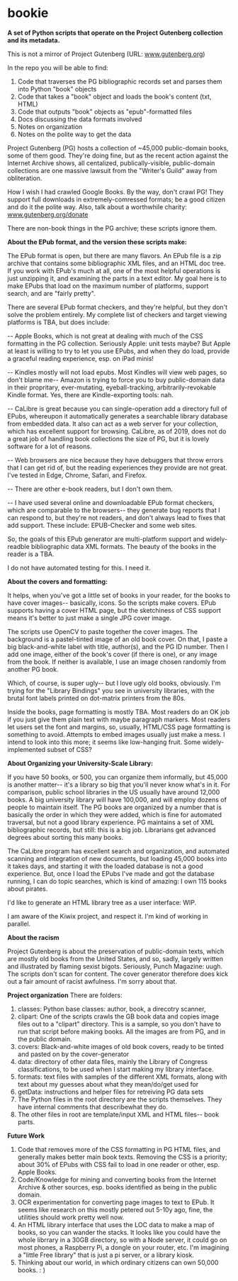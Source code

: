 # bookie

<b>A set of Python scripts that operate on the Project Gutenberg collection and its metadata. </b>

This is not a mirror of Project Gutenberg (URL: www.gutenberg.org)

In the repo you will be able to find: 
1) Code that traverses the PG bibliographic records set and parses them into Python "book" objects
2) Code that takes a "book" object and loads the book's content (txt, HTML)
3) Code that outputs "book" objects as "epub"-formatted files
4) Docs discussing the data formats involved
5) Notes on organization
6) Notes on the polite way to get the data

Project Gutenberg (PG) hosts a collection of ~45,000 public-domain books, some of them good. They're doing fine, but as the recent action against the Internet Archive shows, all centalized, publically-visible, public-domain collections are one massive lawsuit from the "Writer's Guild" away from obliteration. 

How I wish I had crawled Google Books. By the way, don't crawl PG! They support full downloads in extremely-comressed formats; be a good citizen and do it the polite way. Also, talk about a worthwhile charity: www.gutenberg.org/donate 

There are non-book things in the PG archive; these scripts ignore them. 

<b>About the EPub format, and the version these scripts make: </b>

The EPub format is open, but there are many flavors. An EPub file is a zip archive that contains some bibliographic XML files, and an HTML doc tree. If you work with EPub's much at all, one of the most helpful operations is just unzipping it, and examining the parts in a text editor. My goal here is to make EPubs that load on the maximum number of platforms, support search, and are "fairly pretty".

There are several EPub format checkers, and they're helpful, but they don't solve the problem entirely. My complete list of checkers and target viewing platforms is TBA, but does include:

-- Apple Books, which is not great at dealing with much of the CSS formatting in the PG collection. Seriously Apple: unit tests maybe? But Apple at least is willing to try to let you use EPubs, and when they do load, provide a graceful reading experience, esp. on iPad minis!

-- Kindles mostly will not load epubs. Most Kindles will view web pages, so don't blame me-- Amazon is trying to force you to buy public-domain data in their propritary, ever-mutating, eyeball-tracking, arbitrarily-revokable Kindle format. Yes, there are Kindle-exporting tools: nah. 

-- CaLibre is great because you can single-operation add a directory full of EPubs, whereupon it automatically generates a searchable library database from embedded data. It also can act as a web server for your collection, which has excellent support for browsing. CaLibre, as of 2019, does not do a great job of handling book collections the size of PG, but it is lovely software for a lot of reasons. 

-- Web browsers are nice because they have debuggers that throw errors that I can get rid of, but the reading experiences they provide are not great. I've tested in Edge, Chrome, Safari, and Firefox. 

-- There are other e-book readers, but I don't own them. 

-- I have used several online and downloadable EPub format checkers, which are comparable to the browsers-- they generate bug reports that I can respond to, but they're not readers, and don't always lead to fixes that add support. These include: EPUB-Checker and some web sites. 

So, the goals of this EPub generator are multi-platform support and widely-readble bibliographic data XML formats. The beauty of the books in the reader is a TBA. 

I do not have automated testing for this. I need it. 

<b>About the covers and formatting:</b>

It helps, when you've got a little set of books in your reader, for the books to have cover images-- basically, icons. So the scripts make covers. EPub supports having a cover HTML page, but the sketchiness of CSS support means it's better to just make a single JPG cover image. 

The scripts use OpenCV to paste together the cover images. The background is a pastel-tinted image of an old book cover. On that, I paste a big black-and-white label with title, author(s), and the PG ID number. Then I add one image, either of the book's cover (if there is one), or any image from the book. If neither is available, I use an image chosen randomly from another PG book. 

Which, of course, is super ugly-- but I love ugly old books, obviously. I'm trying for the "Library Bindings" you see in university libraries, with the brutal font labels printed on dot-matrix printers from the 80s. 

Inside the books, page formatting is mostly TBA. Most readers do an OK job if you just give them plain text with maybe paragraph markers. Most readers let users set the font and margins, so, usually, HTML/CSS page formatting is something to avoid. Attempts to embed images usually just make a mess. I intend to look into this more; it seems like low-hanging fruit. Some widely-implemented subset of CSS? 

<b>About Organizing your University-Scale Library: </b>

If you have 50 books, or 500, you can organize them informally, but 45,000 is another matter-- it's a library so big that you'll never know what's in it. For comparison, public school libraries in the US usually have around 12,000 books. A big university library will have 100,000, and will employ dozens of people to maintain itself. The PG books are organized by a number that is basically the order in which they were added, which is fine for automated traversal, but not a good library experience. PG maintains a set of XML bibliographic records, but still: this is a big job. Librarians get advanced degrees about sorting this many books. 

The CaLibre program has excellent search and organization, and automated scanning and integration of new documents, but loading 45,000 books into it takes days, and starting it with the loaded database is not a good experience. But, once I load the EPubs I've made and got the database running, I can do topic searches, which is kind of amazing: I own 115 books about pirates. 

I'd like to generate an HTML library tree as a user interface: WIP. 

I am aware of the Kiwix project, and respect it. I'm kind of working in parallel. 

<b>About the racism</b>

Project Gutenberg is about the preservation of public-domain texts, which are mostly old books from the United States, and so, sadly, largely written and illustrated by flaming sexist bigots. Seriously, Punch Magazine: uugh. The scripts don't scan for content. The cover generator therefore does kick out a fair amount of racist awfulness. I'm sorry about that. 

<b>Project organization</b>
There are folders: 
1) classes: Python base classes: author, book, a direcotry scanner, 
2) clipart: One of the scripts crawls the GB book data and copies image files out to a "clipart" directory. This is a sample, so you don't have to run that script before making books. All the images are from PG, and in the public domain. 
3) covers: Black-and-white images of old book covers, ready to be tinted and pasted on by the cover-generator
4) data: directory of other data files, mainly the Library of Congress classifications, to be used when I start making my library interface.
5) formats: text files with samples of the different XML formats, along with text about my guesses about what they mean/do/get used for
6) getData: instructions and helper files for retreiving PG data sets
7) The Python files in the root directory are the scripts themselves. They have internal comments that describewhat they do. 
8) The other files in root are template/input XML and HTML files-- book parts. 
  
<b>Future Work</b>
1) Code that removes more of the CSS formatting in PG HTML files, and generally makes better main book texts. Removing the CSS is a priority; about 30% of EPubs with CSS fail to load in one reader or other, esp. Apple Books. 
2) Code/Knowledge for mining and converting books from the Internet Archive & other sources, esp. books identified as being in the public domain.
3) OCR experimentation for converting page images to text to EPub. It seems like research on this mostly petered out 5-10y ago, fine, the utilities should work pretty well now. 
4) An HTML library interface that uses the LOC data to make a map of books, so you can wander the stacks. It looks like you could have the whole librrary in a 30GB directory, so with a Node server, it could go on most phones, a Raspberry Pi, a dongle on your router, etc. I'm imagining a "little Free library" that is just a pi server, or a library kiosk. 
5) Thinking about our world, in which ordinary citizens can own 50,000 books. : ) 
  


